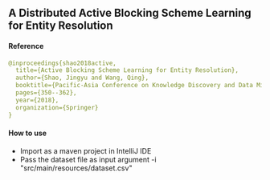 ## A Distributed Active Blocking Scheme Learning for Entity Resolution

#### Reference
```yml
@inproceedings{shao2018active,
  title={Active Blocking Scheme Learning for Entity Resolution},
  author={Shao, Jingyu and Wang, Qing},
  booktitle={Pacific-Asia Conference on Knowledge Discovery and Data Mining},
  pages={350--362},
  year={2018},
  organization={Springer}
}
```

#### How to use
- Import as a maven project in IntelliJ IDE
- Pass the dataset file as input argument
  -i "src/main/resources/dataset.csv"
 
